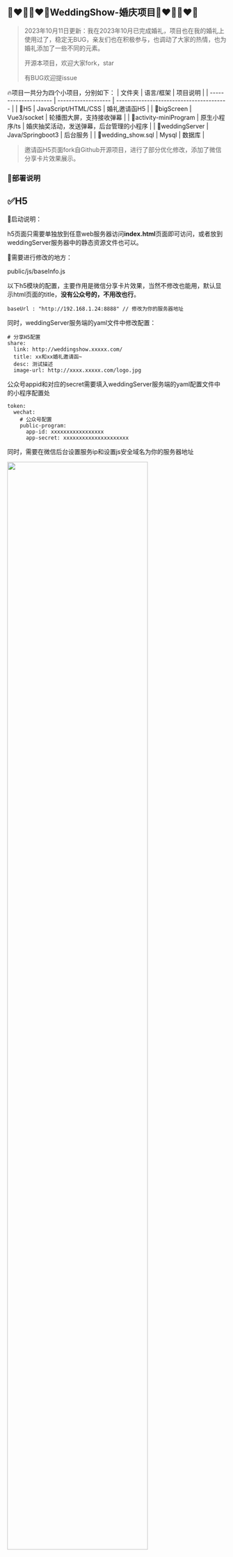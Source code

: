 ## 👩‍❤️‍👨👩‍❤️‍👨WeddingShow-婚庆项目👩‍❤️‍👨👩‍❤️‍👨

> 2023年10月11日更新：我在2023年10月已完成婚礼，项目也在我的婚礼上使用过了，稳定无BUG，亲友们也在积极参与，也调动了大家的热情，也为婚礼添加了一些不同的元素。
>
> 开源本项目，欢迎大家fork，star
>
> 有BUG欢迎提issue

🔥项目一共分为四个小项目，分别如下：
| 文件夹                | 语言/框架           | 项目说明                                 |
| --------------------- | ------------------- | ---------------------------------------- |
| 🚀H5                   | JavaScript/HTML/CSS | 婚礼邀请函H5                             |
| 🚀bigScreen            | Vue3/socket         | 轮播图大屏，支持接收弹幕                 |
| 🚀activity-miniProgram | 原生小程序/ts       | 婚庆抽奖活动，发送弹幕，后台管理的小程序 |
| 🚀weddingServer        | Java/Springboot3    | 后台服务                                 |
| 🚀wedding_show.sql     | Mysql               | 数据库                                   |
>邀请函H5页面fork自Github开源项目，进行了部分优化修改，添加了微信分享卡片效果展示。
### 🌈部署说明
## ✅H5

🥰启动说明：

h5页面只需要单独放到任意web服务器访问**index.html**页面即可访问，或者放到weddingServer服务器中的静态资源文件也可以。


🥰需要进行修改的地方：

public/js/baseInfo.js

以下h5模块的配置，主要作用是微信分享卡片效果，当然不修改也能用，默认显示html页面的title，**没有公众号的，不用改也行**。
```
baseUrl : "http://192.168.1.24:8888" // 修改为你的服务器地址
```

同时，weddingServer服务端的yaml文件中修改配置：
```
# 分享H5配置
share:
  link: http://weddingshow.xxxxx.com/
  title: xx和xx婚礼邀请函~
  desc: 测试描述
  image-url: http://xxxx.xxxxx.com/logo.jpg
```

公众号appid和对应的secret需要填入weddingServer服务端的yaml配置文件中的小程序配置处
```
token:
  wechat:
    # 公众号配置
    public-program:
      app-id: xxxxxxxxxxxxxxxxx
      app-secret: xxxxxxxxxxxxxxxxxxxxx
```
同时，需要在微信后台设置服务ip和设置js安全域名为你的服务器地址
<table>
  <tr>
      <img decoding="async" src="http://static.wpaini.com/Snipaste_2023-06-30_10-32-59.png" width="80%" height="80%">
  </tr>
</table>
🥰展示效果如下：

<table>
  <tr>
    <td>
      <img decoding="async" src="http://static.wpaini.com/Snipaste_2023-06-30_13-52-57.png" width="100%">
    </td>
     <td>
      <img decoding="async" src="http://static.wpaini.com/bbe8e2f9fd81ee1f0a54ca79840aff0.jpg" width="100%">
     </td>
  </tr>
</table>

## ✅bigScreen

🚗支持弹幕，支持小程序后台修改轮播图

🥰启动说明：

依次执行

`npm install` 安装依赖

`npm run dev` 开发模式启动

`npm run build` 打包正式环境，然后在dist文件中拿到打包好的html文件进行部署到web容器

🥰需要修改的地方：

后台请求地址修改 
bigScreen/src/request/baseInfo.ts

```
let baseUrl = 'http://xxx.xxx.xxx.xxx:8888'
let baseWsUrl = "ws:xxx.xxx.xxx.xxx:8888/ws/weddingShow";
```

🥰大屏展示效果如下：
<table>
  <tr>
      <img decoding="async" src="http://static.wpaini.com/Snipaste_2023-06-30_14-20-20.png" width="100%">
  </tr>
</table>

## ✅activity-miniProgram
发弹幕，送祝福，参与抽奖~(弹幕是所有发布人都会显示)

**🎯连续在1s内点击小程序“首页”的“开奖倒计时”文字5次可以进入管理后台，输入密码即可进行中奖人查看，用户禁用，禁止发送弹幕，轮播图修改操作。**

weddingServer的yaml文件下可以修改访问小程序管理端访问密码：
```
admin-password: xxxxx
```

小程序活动中的参数都是可以直接在数据库中配置

包括：

✨奖品列表配置

✨中奖人数配置

✨开奖时间

✨活动文字描述等

**🎯修改位置：activity(活动)和activity_prize(活动奖品)数据库表**

| 字段              | 说明                  |
| ----------------- | --------------------- |
| activity_name     | 活动名称              |
| activity_end_date | 活动结束时间,开奖时间 |
| win_num           | 中奖人数              |
| code              | timePrize ，抽奖code  |
| activity_desc     | 活动描述              |

| 字段        | 说明     |
| ----------- | -------- |
| prize_name  | 奖品名称 |
| count       | 数量     |
| activity_id | 活动id   |
| order       | 排序码   |

只需要一条活动(activity)数据，直接对应多个奖品(activity_prize)就行。(activity_prize)中的activity_id需要对应上(activity)的id。

注意：前端获取活动的code默认写的是**timePrize**，无需特别修改，保持默认就行。

🥰启动说明：
1. 下载微信开发者工具
2. 申请appid
3. 微信后台获取appid对应的secret
4. 启动应用

🥰需要修改的地方：

修改activity-miniProgram\miniprogram\utils\base.ts文件下面的接口地址
```
const GDEnvs = {
    develop: 'https://xx.xxxxx.com',
    trial: 'http://192.168.1.24:8888',
    release: 'https://XXXXX.com',
}
```

小程序appid和对应的secret需要填入weddingServer服务端的yaml配置文件中的小程序配置处
```
token:
  wechat:
    # 小程序配置
    mini-program:
      app-id: xxxxxxxxxxxxx
      app-secret: xxxxxxxxxxxxxxxxxxxxx
```
🥰展示效果如下：
<table>
  <tr>
      <td>
        <img decoding="async" src="http://static.wpaini.com/507e031f63a8621bb161e99df5b9e9b.jpg" width="100%">
      </td>
      <td>
        <img decoding="async" src="http://static.wpaini.com/be74c3b6dc719d13bd1b4cb16531564.jpg" width="100%">
      </td>
  </tr>
  <tr>
      <td>
        <img decoding="async" src="http://static.wpaini.com/7d130fd7cacbeadf227e0af93248cb7.jpg" width="100%">
      </td>
     <td>
        <img decoding="async" src="http://static.wpaini.com/e344c24843f35e1d2ac3bfebbeb4667.jpg" width="100%">
      </td>
  </tr>
</table>

## ✅weddingServer
🥰启动说明：
1. maven加载依赖
2. 直接启动springboot项目
3. 默认端口8888


🥰需要修改的地方：

application.yaml,激活相应的配置文件
```
  profiles:
    active: prod
```
以及相应配置文件下面的参数，上面有说明，完成yaml配置文件：
```
spring:
  datasource:
    #测试环境
    url: jdbc:mysql://localhost:3306/wedding_show?serverTimezone=GMT%2B8&characterEncoding=utf-8
    username: xxxxxx
    password: xxxxxx
    hikari:
      max-lifetime: 30000
token:
  wechat:
    # 小程序配置
    mini-program:
      app-id: xxxxxxxxxxxxxxxxxxxxxxxxxxxxxx
      app-secret: xxxxxxxxxxxxxxxxxxxxxxxxxxxxxx
    # 公众号配置
    public-program:
      app-id: xxxxxxxxxxxxxxxxxxxxxxxxxxxxxx
      app-secret: xxxxxxxxxxxxxxxxxxxxxxxxxxxxxx

share:
  link: xxxxxxxxxx
  title: xxxxxxxxxx
  desc: xxxxxxxxxxx
  image-url: xxxxxxxx

admin-password: xxxxx
```

<table>
  <tr>
      <img decoding="async" src="http://static.wpaini.com/Snipaste_2023-06-29_17-31-36.png" width="100%">
  </tr>
</table>

**DockerFile**文件可以用于docker镜像打包

> 后记：这个项目开始是受到另一个开源项目的启发，想自己写一套自己用，感觉这样比较有意思。有需要的朋友可以拿去用，或者有更好的创意可以提建议或者PR